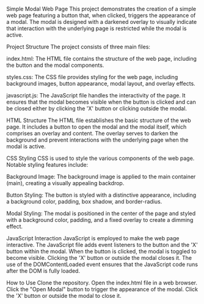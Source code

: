 Simple Modal Web Page
This project demonstrates the creation of a simple web page featuring a button that, when clicked, triggers the appearance of a modal. The modal is designed with a darkened overlay to visually indicate that interaction with the underlying page is restricted while the modal is active.

Project Structure
The project consists of three main files:

index.html: The HTML file contains the structure of the web page, including the button and the modal components.

styles.css: The CSS file provides styling for the web page, including background images, button appearance, modal layout, and overlay effects.

javascript.js: The JavaScript file handles the interactivity of the page. It ensures that the modal becomes visible when the button is clicked and can be closed either by clicking the 'X' button or clicking outside the modal.

HTML Structure
The HTML file establishes the basic structure of the web page. It includes a button to open the modal and the modal itself, which comprises an overlay and content. The overlay serves to darken the background and prevent interactions with the underlying page when the modal is active.

CSS Styling
CSS is used to style the various components of the web page. Notable styling features include:

Background Image: The background image is applied to the main container (main), creating a visually appealing backdrop.

Button Styling: The button is styled with a distinctive appearance, including a background color, padding, box shadow, and border-radius.

Modal Styling: The modal is positioned in the center of the page and styled with a background color, padding, and a fixed overlay to create a dimming effect.

JavaScript Interaction
JavaScript is employed to make the web page interactive. The JavaScript file adds event listeners to the button and the 'X' button within the modal. When the button is clicked, the modal is toggled to become visible. Clicking the 'X' button or outside the modal closes it. The use of the DOMContentLoaded event ensures that the JavaScript code runs after the DOM is fully loaded.

How to Use
Clone the repository.
Open the index.html file in a web browser.
Click the "Open Modal" button to trigger the appearance of the modal.
Click the 'X' button or outside the modal to close it.
